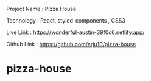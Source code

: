 Project Name : Pizza House

Technology : React, styled-components , CSS3

Live Link : https://wonderful-austin-39f0c6.netlify.app/

Github Link : https://github.com/arju10/pizza-house

 # pizza-house
